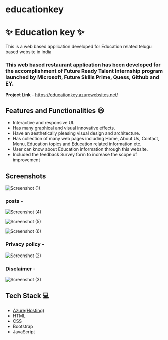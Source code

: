 # educationkey

# ✨ Education key  ✨

This is a web based application developed for Education related telugu based website in india

### This web based restaurant application has been developed for the accomplishment of Future Ready Talent Internship program launched by Microsoft, Future Skills Prime, Quess, Github and EY.


**Project Link** - https://educationkey.azurewebsites.net/

## Features and Functionalities 😃

- Interactive and responsive UI.
- Has many graphical and visual innovative effects.
- Have an aesthetically pleasing visual design and architecture.
- Has collection of many web pages including Home, About Us, Contact, Menu, Education topics and Education related information etc.
- User can know about Education information through this website.
- Included the feedback Survey form to increase the scope of improvement 

## Screenshots


![Screenshot (1)](https://user-images.githubusercontent.com/102029214/197343955-2f283414-bac2-4fd8-a793-fc6dfb9c2908.png)



   

### posts -


![Screenshot (4)](https://user-images.githubusercontent.com/102029214/197344326-cea23b30-9f4f-4d62-b7aa-a3eb06d06b03.png)



![Screenshot (5)](https://user-images.githubusercontent.com/102029214/197344715-8a9d7040-a2a0-4b7b-8170-dada6b010bf8.png)



![Screenshot (6)](https://user-images.githubusercontent.com/102029214/197344756-fb2d4d4a-cac7-444f-a976-f4dbb2e91c42.png)




### Privacy policy -


![Screenshot (2)](https://user-images.githubusercontent.com/102029214/197344193-4f154044-0b14-4b30-a4d5-0f9ab8bae82c.png)




### Disclaimer -


![Screenshot (3)](https://user-images.githubusercontent.com/102029214/197344264-d8806535-a0d0-4cb4-a226-ed5497cefa86.png)



## Tech Stack 💻

- [Azure(Hosting)](https://azure.microsoft.com/en-in/features/azure-portal/)
- HTML
- CSS
- Bootstrap
- JavaScript
